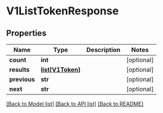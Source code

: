 # V1ListTokenResponse

## Properties
Name | Type | Description | Notes
------------ | ------------- | ------------- | -------------
**count** | **int** |  | [optional] 
**results** | [**list[V1Token]**](V1Token.md) |  | [optional] 
**previous** | **str** |  | [optional] 
**next** | **str** |  | [optional] 

[[Back to Model list]](../README.md#documentation-for-models) [[Back to API list]](../README.md#documentation-for-api-endpoints) [[Back to README]](../README.md)


